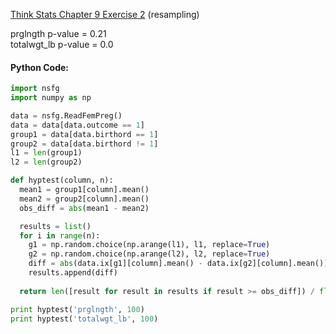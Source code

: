 [Think Stats Chapter 9 Exercise 2](http://greenteapress.com/thinkstats2/html/thinkstats2010.html#toc90) (resampling)

prglngth p-value = 0.21       
totalwgt_lb p-value = 0.0 

#### Python Code:
```python
import nsfg
import numpy as np

data = nsfg.ReadFemPreg()
data = data[data.outcome == 1]
group1 = data[data.birthord == 1]
group2 = data[data.birthord != 1]
l1 = len(group1)
l2 = len(group2)

def hyptest(column, n):
  mean1 = group1[column].mean()
  mean2 = group2[column].mean()
  obs_diff = abs(mean1 - mean2)

  results = list()
  for i in range(n):
    g1 = np.random.choice(np.arange(l1), l1, replace=True)
    g2 = np.random.choice(np.arange(l2), l2, replace=True)
    diff = abs(data.ix[g1][column].mean() - data.ix[g2][column].mean())
    results.append(diff)
    
  return len([result for result in results if result >= obs_diff]) / float(n)

print hyptest('prglngth', 100)
print hyptest('totalwgt_lb', 100)
```
